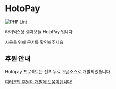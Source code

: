 # HotoPay
[![PHP Lint](https://github.com/Waterticket/rx-module-hotopay/actions/workflows/php_lint.yml/badge.svg?branch=master)](https://github.com/Waterticket/rx-module-hotopay/actions/workflows/php_lint.yml)  

라이믹스용 결제모듈 HotoPay 입니다

사용을 위해 [문서](https://github.com/Waterticket/hotopay-docs)를 확인해주세요
  

## 후원 안내
Hotopay 프로젝트는 전부 무료 오픈소스로 개발되었습니다.  
  
[여러분의 후원이 개발에 도움이됩니다!](https://shop.hoto.dev/donate)
